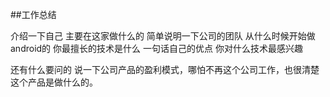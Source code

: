 ##工作总结 

介绍一下自己 
主要在这家做什么的
简单说明一下公司的团队
从什么时候开始做android的
你最擅长的技术是什么
一句话自己的优点
你对什么技术最感兴趣

还有什么要问的
说一下公司产品的盈利模式，哪怕不再这个公司工作，也很清楚这个产品是做什么的。
